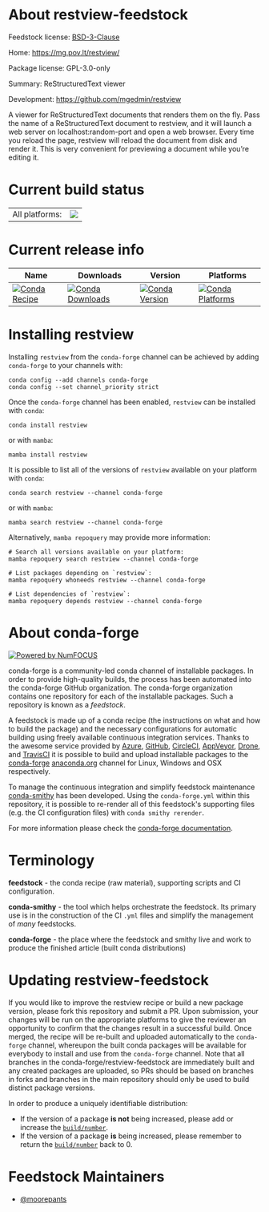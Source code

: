 About restview-feedstock
========================

Feedstock license: [BSD-3-Clause](https://github.com/conda-forge/restview-feedstock/blob/main/LICENSE.txt)

Home: https://mg.pov.lt/restview/

Package license: GPL-3.0-only

Summary: ReStructuredText viewer

Development: https://github.com/mgedmin/restview

A viewer for ReStructuredText documents that renders them on the fly. Pass
the name of a ReStructuredText document to restview, and it will launch a
web server on localhost:random-port and open a web browser. Every time you
reload the page, restview will reload the document from disk and render it.
This is very convenient for previewing a document while you’re editing it.


Current build status
====================


<table><tr><td>All platforms:</td>
    <td>
      <a href="https://dev.azure.com/conda-forge/feedstock-builds/_build/latest?definitionId=10617&branchName=main">
        <img src="https://dev.azure.com/conda-forge/feedstock-builds/_apis/build/status/restview-feedstock?branchName=main">
      </a>
    </td>
  </tr>
</table>

Current release info
====================

| Name | Downloads | Version | Platforms |
| --- | --- | --- | --- |
| [![Conda Recipe](https://img.shields.io/badge/recipe-restview-green.svg)](https://anaconda.org/conda-forge/restview) | [![Conda Downloads](https://img.shields.io/conda/dn/conda-forge/restview.svg)](https://anaconda.org/conda-forge/restview) | [![Conda Version](https://img.shields.io/conda/vn/conda-forge/restview.svg)](https://anaconda.org/conda-forge/restview) | [![Conda Platforms](https://img.shields.io/conda/pn/conda-forge/restview.svg)](https://anaconda.org/conda-forge/restview) |

Installing restview
===================

Installing `restview` from the `conda-forge` channel can be achieved by adding `conda-forge` to your channels with:

```
conda config --add channels conda-forge
conda config --set channel_priority strict
```

Once the `conda-forge` channel has been enabled, `restview` can be installed with `conda`:

```
conda install restview
```

or with `mamba`:

```
mamba install restview
```

It is possible to list all of the versions of `restview` available on your platform with `conda`:

```
conda search restview --channel conda-forge
```

or with `mamba`:

```
mamba search restview --channel conda-forge
```

Alternatively, `mamba repoquery` may provide more information:

```
# Search all versions available on your platform:
mamba repoquery search restview --channel conda-forge

# List packages depending on `restview`:
mamba repoquery whoneeds restview --channel conda-forge

# List dependencies of `restview`:
mamba repoquery depends restview --channel conda-forge
```


About conda-forge
=================

[![Powered by
NumFOCUS](https://img.shields.io/badge/powered%20by-NumFOCUS-orange.svg?style=flat&colorA=E1523D&colorB=007D8A)](https://numfocus.org)

conda-forge is a community-led conda channel of installable packages.
In order to provide high-quality builds, the process has been automated into the
conda-forge GitHub organization. The conda-forge organization contains one repository
for each of the installable packages. Such a repository is known as a *feedstock*.

A feedstock is made up of a conda recipe (the instructions on what and how to build
the package) and the necessary configurations for automatic building using freely
available continuous integration services. Thanks to the awesome service provided by
[Azure](https://azure.microsoft.com/en-us/services/devops/), [GitHub](https://github.com/),
[CircleCI](https://circleci.com/), [AppVeyor](https://www.appveyor.com/),
[Drone](https://cloud.drone.io/welcome), and [TravisCI](https://travis-ci.com/)
it is possible to build and upload installable packages to the
[conda-forge](https://anaconda.org/conda-forge) [anaconda.org](https://anaconda.org/)
channel for Linux, Windows and OSX respectively.

To manage the continuous integration and simplify feedstock maintenance
[conda-smithy](https://github.com/conda-forge/conda-smithy) has been developed.
Using the ``conda-forge.yml`` within this repository, it is possible to re-render all of
this feedstock's supporting files (e.g. the CI configuration files) with ``conda smithy rerender``.

For more information please check the [conda-forge documentation](https://conda-forge.org/docs/).

Terminology
===========

**feedstock** - the conda recipe (raw material), supporting scripts and CI configuration.

**conda-smithy** - the tool which helps orchestrate the feedstock.
                   Its primary use is in the construction of the CI ``.yml`` files
                   and simplify the management of *many* feedstocks.

**conda-forge** - the place where the feedstock and smithy live and work to
                  produce the finished article (built conda distributions)


Updating restview-feedstock
===========================

If you would like to improve the restview recipe or build a new
package version, please fork this repository and submit a PR. Upon submission,
your changes will be run on the appropriate platforms to give the reviewer an
opportunity to confirm that the changes result in a successful build. Once
merged, the recipe will be re-built and uploaded automatically to the
`conda-forge` channel, whereupon the built conda packages will be available for
everybody to install and use from the `conda-forge` channel.
Note that all branches in the conda-forge/restview-feedstock are
immediately built and any created packages are uploaded, so PRs should be based
on branches in forks and branches in the main repository should only be used to
build distinct package versions.

In order to produce a uniquely identifiable distribution:
 * If the version of a package **is not** being increased, please add or increase
   the [``build/number``](https://docs.conda.io/projects/conda-build/en/latest/resources/define-metadata.html#build-number-and-string).
 * If the version of a package **is** being increased, please remember to return
   the [``build/number``](https://docs.conda.io/projects/conda-build/en/latest/resources/define-metadata.html#build-number-and-string)
   back to 0.

Feedstock Maintainers
=====================

* [@moorepants](https://github.com/moorepants/)


